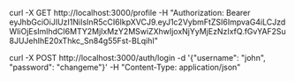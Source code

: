 curl -X GET http://localhost:3000/profile -H "Authorization: Bearer eyJhbGciOiJIUzI1NiIsInR5cCI6IkpXVCJ9.eyJ1c2VybmFtZSI6ImpvaG4iLCJzdWIiOjEsImlhdCI6MTY2MjIxMzY2MSwiZXhwIjoxNjYyMjEzNzIxfQ.fGvYAF2Su8JUJehIhE20xThkc_Sn84g55Fst-BLqihI"

curl -X POST http://localhost:3000/auth/login -d '{"username": "john", "password": "changeme"}' -H "Content-Type: application/json"
